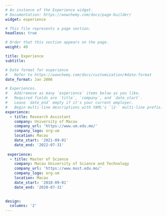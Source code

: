 ```yaml
---
# An instance of the Experience widget.
# Documentation: https://wowchemy.com/docs/page-builder/
widget: experience

# This file represents a page section.
headless: true

# Order that this section appears on the page.
weight: 40

title: Experience
subtitle:

# Date format for experience
#   Refer to https://wowchemy.com/docs/customization/#date-format
date_format: Jan 2006

# Experiences.
#   Add/remove as many `experience` items below as you like.
#   Required fields are `title`, `company`, and `date_start`.
#   Leave `date_end` empty if it's your current employer.
#   Begin multi-line descriptions with YAML's `|2-` multi-line prefix.
experience:
  - title: Research Assistant
    company: University of Macau
    company_url: 'https://www.um.edu.mo/'
    company_logo: org-um
    location: Macau
    date_start: '2021-09-01'
    date_end: '2022-07-31'
  
 experience:
  - title: Master of Science
    company: Macau University of Science and Technology
    company_url: 'https://www.must.edu.mo/'
    company_logo: org-um
    location: Macau
    date_start: '2018-09-01'
    date_end: '2020-07-31'
        

design:
  columns: '2'
---
```

